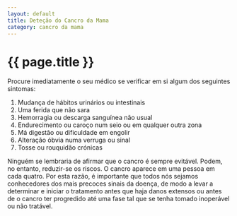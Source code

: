 ```yaml
---
layout: default
title: Deteção do Cancro da Mama
category: cancro da mama
---
```


# {{ page.title }}

<p>Procure imediatamente o seu médico se verificar em si algum dos seguintes sintomas:</p>

<ol> 
 <li>Mudança de hábitos urinários ou intestinais</li> 
 <li>Uma ferida que não sara</li> 
 <li>Hemorragia ou descarga sanguínea não usual</li> 
 <li>Endurecimento ou caroço num seio ou em qualquer outra zona</li> 
 <li>Má digestão ou dificuldade em engolir</li> 
 <li>Alteração óbvia numa verruga ou sinal</li> 
 <li>Tosse ou rouquidão crónicas</li> 
</ol> 

<p>Ninguém se lembraria de afirmar que o cancro é sempre evitável. Podem, no entanto, reduzir-se os riscos. O cancro aparece em uma pessoa em cada quatro. Por esta razão, é importante que todos nós sejamos conhecedores dos mais precoces sinais da doença, de modo a levar a determinar e iniciar o tratamento antes que haja danos extensos ou antes de o cancro ter progredido até uma fase tal que se tenha tomado inoperável ou não tratável.</p>